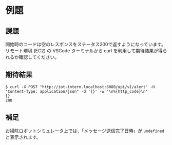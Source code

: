 # 例題

## 課題

開始時のコードは空のレスポンスをステータス200で返すようになっています。
リモート環境 (EC2) の VSCode ターミナルから curl を利用して期待結果が得られるか確認してください。

## 期待結果

```shell
$ curl -X POST "http://iot-intern.localhost:8080/api/v1/alert" -H "Content-Type: application/json" -d '{}' -w '\n%{http_code}\n'
{}
200
```

## 補足

お掃除ロボットシミュレータ上では、「メッセージ送信完了日時」が `undefined` と表示されます。

